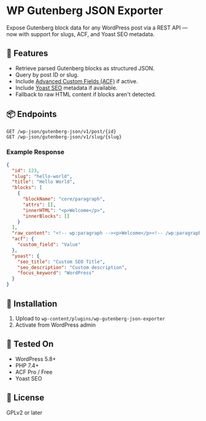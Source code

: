 # WP Gutenberg JSON Exporter

Expose Gutenberg block data for any WordPress post via a REST API — now with support for slugs, ACF, and Yoast SEO metadata.

## 🔧 Features
- Retrieve parsed Gutenberg blocks as structured JSON.
- Query by post ID or slug.
- Include [Advanced Custom Fields (ACF)](https://www.advancedcustomfields.com/) if active.
- Include [Yoast SEO](https://yoast.com/wordpress/plugins/seo/) metadata if available.
- Fallback to raw HTML content if blocks aren't detected.

## 📦 Endpoints

```
GET /wp-json/gutenberg-json/v1/post/{id}
GET /wp-json/gutenberg-json/v1/slug/{slug}
```

### Example Response
```json
{
  "id": 123,
  "slug": "hello-world",
  "title": "Hello World",
  "blocks": [
    {
      "blockName": "core/paragraph",
      "attrs": [],
      "innerHTML": "<p>Welcome</p>",
      "innerBlocks": []
    }
  ],
  "raw_content": "<!-- wp:paragraph --><p>Welcome</p><!-- /wp:paragraph -->",
  "acf": {
    "custom_field": "Value"
  },
  "yoast": {
    "seo_title": "Custom SEO Title",
    "seo_description": "Custom description",
    "focus_keyword": "WordPress"
  }
}
```

## 🚀 Installation
1. Upload to `wp-content/plugins/wp-gutenberg-json-exporter`
2. Activate from WordPress admin

## 🧪 Tested On
- WordPress 5.8+
- PHP 7.4+
- ACF Pro / Free
- Yoast SEO

## 📄 License
GPLv2 or later
